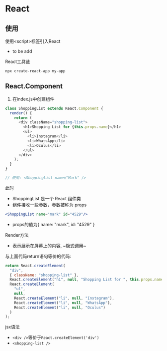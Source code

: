# React

## 使用

使用\<script>标签引入React

- to be add

React工具链

```shell
npx create-react-app my-app
```

## React.Component

1. 在index.js中创建组件


```js
class ShoppingList extends React.Component {
  render() {
    return (
      <div className="shopping-list">
        <h1>Shopping List for {this.props.name}</h1>
        <ul>
          <li>Instagram</li>
          <li>WhatsApp</li>
          <li>Oculus</li>
        </ul>
      </div>
    );
  }
}

// 使用: <ShoppingList name="Mark" />
```

此时

- ShoppingList 是一个 React 组件类
- 组件接收一些参数，参数被称为 props

```jsx
<ShoppingList name="mark" id="4529"/>
```

- props的值为{ name: "mark", id: "4529" }

Render方法

- 表示展示在屏幕上的内容, ~~~隐式调用~~~

与上面代码return语句等价的代码: 

```js
return React.createElement(
  "div",
  { className: "shopping-list" },
  React.createElement("h1", null, "Shopping List for ", this.props.name),
  React.createElement(
    "ul",
    null,
    React.createElement("li", null, "Instagram"),
    React.createElement("li", null, "WhatsApp"),
    React.createElement("li", null, "Oculus")
  )
);
```

jsx语法

- `<div />`等价于`React.createElement('div')`
- `<shopping-list />`